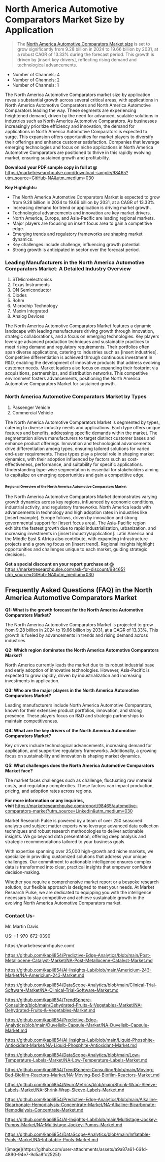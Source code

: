 <h1>North America Automotive Comparators Market&nbsp;Size by Application</h1><blockquote><p>The <a href="https://marketresearchpulse.com/download-sample/98465?utm_source=GitHub-NA&amp;utm_medium=030">North America Automotive Comparators Market size</a> is set to grow significantly from 9.28 billion in 2024 to 19.66 billion by 2031, at a robust CAGR of 13.33% during the forecast period. This growth is driven by [insert key drivers], reflecting rising demand and technological advancements.</p></blockquote><ul><li>Number of Channels: 4<li> Number of Channels: 2<li> Number of Channels: 1</li></ul><p>The North America Automotive Comparators market size by application reveals substantial growth across several critical areas, with applications in North America Automotive Comparators and North America Automotive Comparators leading the way. These segments are experiencing heightened demand, driven by the need for advanced, scalable solutions in industries such as North America Automotive Comparators. As businesses increasingly prioritize efficiency and innovation, the demand for applications in North America Automotive Comparators is expected to surge. This expansion offers opportunities for market players to diversify their offerings and enhance customer satisfaction. Companies that leverage emerging technologies and focus on niche applications in North America Automotive Comparators are positioned to thrive in this rapidly evolving market, ensuring sustained growth and profitability.</p><p><strong>Download your PDF sample copy in full at @ </strong><a href="https://marketresearchpulse.com/download-sample/98465?utm_source=GitHub-NA&amp;utm_medium=030">https://marketresearchpulse.com/download-sample/98465?utm_source=GitHub-NA&amp;utm_medium=030</a></p><p><strong>Key Highlights: </strong></p><ul><li>The North America Automotive Comparators Market is expected to grow from 9.28 billion in 2024 to 19.66 billion by 2031, at a CAGR of 13.33%.</li><li>Increasing demand for trend or application is driving market growth.</li><li>Technological advancements and innovation are key market drivers.</li><li>North America, Europe, and Asia-Pacific are leading regional markets.</li><li>Major players are focusing on insert focus area to gain a competitive edge.</li><li>Emerging trends and regulatory frameworks are shaping market dynamics.</li><li>Key challenges include challenge, influencing growth potential.</li><li>Strong growth is anticipated in sector over the forecast period.</li></ul><h3>Leading Manufacturers in the North America Automotive Comparators Market: A Detailed Industry Overview</h3><ol><li>STMicroelectronics</li><li>Texas Instruments</li><li>ON Semiconductor</li><li>Diodes</li><li>Rohm</li><li>Microchip Technology</li><li>Maxim Integrated</li><li>Analog Devices</li></ol><div class="flex max-w-full flex-col flex-grow"><div class="min-h-8 text-message flex w-full flex-col items-end gap-2 whitespace-normal break-words [.text-message+&amp;]:mt-5" dir="auto" data-message-author-role="assistant" data-message-id="fd8432e4-4910-450d-b182-61b7bfb0a01f" data-message-model-slug="gpt-4o"><div class="flex w-full flex-col gap-1 empty:hidden first:pt-[3px]"><div class="markdown prose w-full break-words dark:prose-invert light"><p>The North America Automotive Comparators Market features a dynamic landscape with leading manufacturers driving growth through innovation, strategic collaborations, and a focus on emerging technologies. Key players leverage advanced production techniques and sustainable practices to meet rising demand and regulatory requirements. Their portfolios often span diverse applications, catering to industries such as [insert industries]. Competitive differentiation is achieved through continuous investment in R&amp;D, enabling the development of innovative products that address evolving customer needs. Market leaders also focus on expanding their footprint via acquisitions, partnerships, and distribution networks. This competitive environment fosters advancements, positioning the North America Automotive Comparators Market for sustained growth.</p></div></div></div></div><h3>North America Automotive Comparators Market by Types</h3><ol><li>Passenger Vehicle<li> Commercial Vehicle</li></ol><div class="flex max-w-full flex-col flex-grow"><div class="min-h-8 text-message flex w-full flex-col items-end gap-2 whitespace-normal break-words [.text-message+&amp;]:mt-5" dir="auto" data-message-author-role="assistant" data-message-id="084470be-0bb7-4664-bddf-5156b4f41249" data-message-model-slug="gpt-4o-mini"><div class="flex w-full flex-col gap-1 empty:hidden first:pt-[3px]"><div class="markdown prose w-full break-words dark:prose-invert light"><p>The North America Automotive Comparators Market is segmented by types, catering to diverse industry needs and applications. Each type offers unique features and benefits, addressing specific demands within the market. The segmentation allows manufacturers to target distinct customer bases and enhance product offerings. Innovation and technological advancements drive differentiation among types, ensuring tailored solutions for varied end-user requirements. These types play a pivotal role in shaping market dynamics, with their adoption influenced by factors such as cost-effectiveness, performance, and suitability for specific applications. Understanding type-wise segmentation is essential for stakeholders aiming to capitalize on emerging opportunities and gain a competitive edge.</p></div></div></div></div><h3><span style="font-size: 11px;">Regional Overview of the North America Automotive Comparators Market</span></h3><div class="flex max-w-full flex-col flex-grow"><div class="min-h-8 text-message flex w-full flex-col items-end gap-2 whitespace-normal break-words [.text-message+&amp;]:mt-5" dir="auto" data-message-author-role="assistant" data-message-id="e9038762-ce64-4e30-91c9-9bd413514231" data-message-model-slug="gpt-4o-mini"><div class="flex w-full flex-col gap-1 empty:hidden first:pt-[3px]"><div class="markdown prose w-full break-words dark:prose-invert light"><p>The North America Automotive Comparators Market demonstrates varying growth dynamics across key regions, influenced by economic conditions, industrial activity, and regulatory frameworks. North America leads with advancements in technology and high adoption rates in industries like [insert example]. Europe follows, driven by innovation and strong governmental support for [insert focus area]. The Asia-Pacific region exhibits the fastest growth due to rapid industrialization, urbanization, and increasing investments in [insert industry/application]. Latin America and the Middle East &amp; Africa also contribute, with expanding infrastructure projects and a growing focus on [insert trend]. Regional insights highlight opportunities and challenges unique to each market, guiding strategic decisions.</p></div></div></div></div><p><strong>Get a special discount on your report purchase at @ </strong><a href="https://marketresearchpulse.com/ask-for-discount/98465?utm_source=GitHub-NA&amp;utm_medium=030">https://marketresearchpulse.com/ask-for-discount/98465?utm_source=GitHub-NA&amp;utm_medium=030</a></p><h2>Frequently Asked Questions (FAQ) in the North America Automotive Comparators Market</h2><p><strong>Q1: What is the growth forecast for the North America Automotive Comparators Market?</strong></p><p>The North America Automotive Comparators Market is projected to grow from 9.28 billion in 2024 to 19.66 billion by 2031, at a CAGR of 13.33%. This growth is fueled by advancements in trends and rising demand across industries.</p><p><strong>Q2: Which region dominates the North America Automotive Comparators Market?</strong></p><p>North America currently leads the market due to its robust industrial base and early adoption of innovative technologies. However, Asia-Pacific is expected to grow rapidly, driven by industrialization and increasing investments in application.</p><p><strong>Q3: Who are the major players in the North America Automotive Comparators Market?</strong></p><p>Leading manufacturers include North America Automotive Comparators, known for their extensive product portfolios, innovation, and strong presence. These players focus on R&amp;D and strategic partnerships to maintain competitiveness.</p><p><strong>Q4: What are the key drivers of the North America Automotive Comparators Market?</strong></p><p>Key drivers include technological advancements, increasing demand for application, and supportive regulatory frameworks. Additionally, a growing focus on sustainability and innovation is shaping market dynamics.</p><p><strong>Q5: What challenges does the North America Automotive Comparators Market face?</strong></p><p>The market faces challenges such as challenge, fluctuating raw material costs, and regulatory complexities. These factors can impact production, pricing, and adoption rates across regions.</p><p><strong>For more information or any inquiries, visit&nbsp;</strong><a href="https://marketresearchpulse.com/report/98465/automotive-comparators-market?utm_source=Linkedin&utm_medium=030">https://marketresearchpulse.com/report/98465/automotive-comparators-market?utm_source=Linkedin&utm_medium=030</a></p><p>Market Research Pulse is powered by a team of over 250 seasoned analysts and subject matter experts who leverage advanced data collection techniques and robust research methodologies to deliver actionable insights. We go beyond data presentation, offering deep analysis and strategic recommendations tailored to your business goals.</p><p>With expertise spanning over 25,000 high-growth and niche markets, we specialize in providing customized solutions that address your unique challenges. Our commitment to actionable intelligence ensures complex data is transformed into clear, practical insights that empower confident decision-making.</p><p>Whether you require a comprehensive market report or a bespoke research solution, our flexible approach is designed to meet your needs. At Market Research Pulse, we are dedicated to equipping you with the intelligence necessary to stay competitive and achieve sustainable growth in the evolving North America Automotive Comparators market.</p><h3><strong>Contact Us-</strong></h3><p>Mr. Martin Davis</p><p>US: +1-970-672-0390</p><p>https://marketresearchpulse.com/</p><p><a href="https://github.com/kapli854/Predictive-Edge-Analytics/blob/main/Post-Metallocene-Catalyst-Market/NA-Post-Metallocene-Catalyst-Market.md">https://github.com/kapli854/Predictive-Edge-Analytics/blob/main/Post-Metallocene-Catalyst-Market/NA-Post-Metallocene-Catalyst-Market.md</a></p><p><a href="https://github.com/kapli854/AI-Insights-Lab/blob/main/Americium-243-Market/NA-Americium-243-Market.md">https://github.com/kapli854/AI-Insights-Lab/blob/main/Americium-243-Market/NA-Americium-243-Market.md</a></p><p><a href="https://github.com/kapli854/DataScope-Analytics/blob/main/Clinical-Trial-Software-Market/NA-Clinical-Trial-Software-Market.md">https://github.com/kapli854/DataScope-Analytics/blob/main/Clinical-Trial-Software-Market/NA-Clinical-Trial-Software-Market.md</a></p><p><a href="https://github.com/kapli854/TrendSphere-Consulting/blob/main/Dehydrated-Fruits-&-Vegetables-Market/NA-Dehydrated-Fruits-&-Vegetables-Market.md">https://github.com/kapli854/TrendSphere-Consulting/blob/main/Dehydrated-Fruits-&-Vegetables-Market/NA-Dehydrated-Fruits-&-Vegetables-Market.md</a></p><p><a href="https://github.com/kapli854/Predictive-Edge-Analytics/blob/main/Duvelisib-Capsule-Market/NA-Duvelisib-Capsule-Market.md">https://github.com/kapli854/Predictive-Edge-Analytics/blob/main/Duvelisib-Capsule-Market/NA-Duvelisib-Capsule-Market.md</a></p><p><a href="https://github.com/kapli854/AI-Insights-Lab/blob/main/Liquid-Phosphite-Antioxidant-Market/NA-Liquid-Phosphite-Antioxidant-Market.md">https://github.com/kapli854/AI-Insights-Lab/blob/main/Liquid-Phosphite-Antioxidant-Market/NA-Liquid-Phosphite-Antioxidant-Market.md</a></p><p><a href="https://github.com/kapli854/DataScope-Analytics/blob/main/Low-Temperature-Labels-Market/NA-Low-Temperature-Labels-Market.md">https://github.com/kapli854/DataScope-Analytics/blob/main/Low-Temperature-Labels-Market/NA-Low-Temperature-Labels-Market.md</a></p><p><a href="https://github.com/kapli854/TrendSphere-Consulting/blob/main/Moving-Bed-Biofilm-Reactors-Market/NA-Moving-Bed-Biofilm-Reactors-Market.md">https://github.com/kapli854/TrendSphere-Consulting/blob/main/Moving-Bed-Biofilm-Reactors-Market/NA-Moving-Bed-Biofilm-Reactors-Market.md</a></p><p><a href="https://github.com/kapli854/NeuroMetrics/blob/main/Shrink-Wrap-Sleeve-Labels-Market/NA-Shrink-Wrap-Sleeve-Labels-Market.md">https://github.com/kapli854/NeuroMetrics/blob/main/Shrink-Wrap-Sleeve-Labels-Market/NA-Shrink-Wrap-Sleeve-Labels-Market.md</a></p><p><a href="https://github.com/kapli854/Predictive-Edge-Analytics/blob/main/Alkaline-Bicarbonate-Hemodialysis-Concentrate-Market/NA-Alkaline-Bicarbonate-Hemodialysis-Concentrate-Market.md">https://github.com/kapli854/Predictive-Edge-Analytics/blob/main/Alkaline-Bicarbonate-Hemodialysis-Concentrate-Market/NA-Alkaline-Bicarbonate-Hemodialysis-Concentrate-Market.md</a></p><p><a href="https://github.com/kapli854/AI-Insights-Lab/blob/main/Multistage-Jockey-Pumps-Market/NA-Multistage-Jockey-Pumps-Market.md">https://github.com/kapli854/AI-Insights-Lab/blob/main/Multistage-Jockey-Pumps-Market/NA-Multistage-Jockey-Pumps-Market.md</a></p><p><a href="https://github.com/kapli854/DataScope-Analytics/blob/main/Inflatable-Pools-Market/NA-Inflatable-Pools-Market.md">https://github.com/kapli854/DataScope-Analytics/blob/main/Inflatable-Pools-Market/NA-Inflatable-Pools-Market.md</a></p>
![image](https://github.com/user-attachments/assets/a9a87a61-661d-4890-94e7-9d5a8fc2525f)
